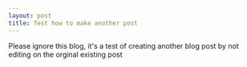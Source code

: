 ```yaml
---
layout: post
title: Test how to make another post
---
```



Please ignore this blog, it's a test of creating another blog post by not editing on the orginal existing post
